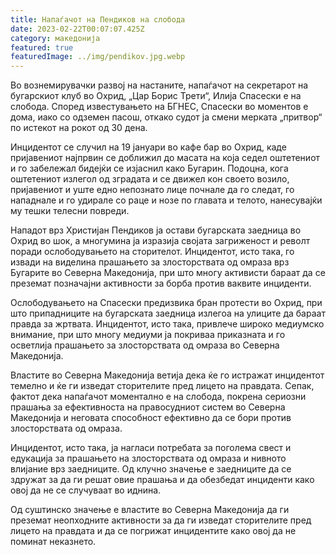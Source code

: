 ```yaml
---
title: Напаѓачот на Пендиков на слобода
date: 2023-02-22T00:07:07.425Z
category: македонија
featured: true
featuredImage: ../img/pendikov.jpg.webp
---
```


Во вознемирувачки развој на настаните, напаѓачот на секретарот на бугарскиот клуб во Охрид, „Цар Борис Трети“, Илија Спасески е на слобода. Според известувањето на БГНЕС, Спасески во моментов е дома, иако со одземен пасош, откако судот ја смени мерката „притвор“ по истекот на рокот од 30 дена.

Инцидентот се случил на 19 јануари во кафе бар во Охрид, каде пријавениот најпрвин се доближил до масата на која седел оштетениот и го забележал бидејќи се изјаснил како Бугарин. Подоцна, кога оштетениот излегол од зградата и се движел кон своето возило, пријавениот и уште едно непознато лице почнале да го следат, го нападнале и го удирале со раце и нозе по главата и телото, нанесувајќи му тешки телесни повреди.

Нападот врз Христијан Пендиков ја остави бугарската заедница во Охрид во шок, а многумина ја изразија својата загриженост и револт поради ослободувањето на сторителот. Инцидентот, исто така, го извади на виделина прашањето за злосторствата од омраза врз Бугарите во Северна Македонија, при што многу активисти бараат да се преземат позначајни активности за борба против ваквите инциденти.

Ослободувањето на Спасески предизвика бран протести во Охрид, при што припадниците на бугарската заедница излегоа на улиците да бараат правда за жртвата. Инцидентот, исто така, привлече широко медиумско внимание, при што многу медиуми ја покриваа приказната и го осветлија прашањето за злосторствата од омраза во Северна Македонија.

Властите во Северна Македонија ветија дека ќе го истражат инцидентот темелно и ќе ги изведат сторителите пред лицето на правдата. Сепак, фактот дека напаѓачот моментално е на слобода, покрена сериозни прашања за ефективноста на правосудниот систем во Северна Македонија и неговата способност ефективно да се бори против злосторствата од омраза.

Инцидентот, исто така, ја нагласи потребата за поголема свест и едукација за прашањето на злосторствата од омраза и нивното влијание врз заедниците. Од клучно значење е заедниците да се здружат за да ги решат овие прашања и да обезбедат инциденти како овој да не се случуваат во иднина.

Од суштинско значење е властите во Северна Македонија да ги преземат неопходните активности за да ги изведат сторителите пред лицето на правдата и да се погрижат инцидентите како овој да не поминат неказнето.
